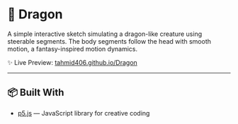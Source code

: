 # 🐉 Dragon

A simple interactive sketch simulating a dragon-like creature using steerable segments. The body segments follow the head with smooth motion, a fantasy-inspired motion dynamics.

✨ Live Preview: [tahmid406.github.io/Dragon](https://tahmid406.github.io/Dragon/)

---

## 📦 Built With

- [p5.js](https://p5js.org/) — JavaScript library for creative coding
